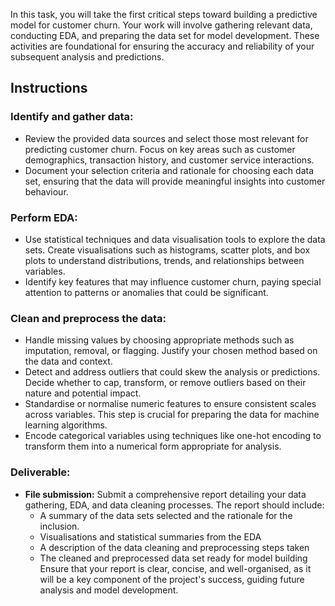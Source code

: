 In this task, you will take the first critical steps toward building a predictive model for customer churn. Your work will involve gathering relevant data, conducting EDA, and preparing the data set for model development. These activities are foundational for ensuring the accuracy and reliability of your subsequent analysis and predictions.
## Instructions
### Identify and gather data:
- Review the provided data sources and select those most relevant for predicting customer churn. Focus on key areas such as customer demographics, transaction history, and customer service interactions.
- Document your selection criteria and rationale for choosing each data set, ensuring that the data will provide meaningful insights into customer behaviour.
### Perform EDA:
- Use statistical techniques and data visualisation tools to explore the data sets. Create visualisations such as histograms, scatter plots, and box plots to understand distributions, trends, and relationships between variables.
- Identify key features that may influence customer churn, paying special attention to patterns or anomalies that could be significant.
### Clean and preprocess the data:
- Handle missing values by choosing appropriate methods such as imputation, removal, or flagging. Justify your chosen method based on the data and context.
- Detect and address outliers that could skew the analysis or predictions. Decide whether to cap, transform, or remove outliers based on their nature and potential impact.
- Standardise or normalise numeric features to ensure consistent scales across variables. This step is crucial for preparing the data for machine learning algorithms.
- Encode categorical variables using techniques like one-hot encoding to transform them into a numerical form appropriate for analysis.
### Deliverable:
- **File submission:** Submit a comprehensive report detailing your data gathering, EDA, and data cleaning processes. The report should include:
  - A summary of the data sets selected and the rationale for the inclusion.
  - Visualisations and statistical summaries from the EDA
  - A description of the data cleaning and preprocessing steps taken
  - The cleaned and preprocessed data set ready for model building
Ensure that your report is clear, concise, and well-organised, as it will be a key component of the project's success, guiding future analysis and model development.
